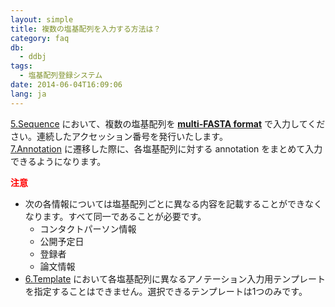 ```yaml
---
layout: simple
title: 複数の塩基配列を入力する方法は？
category: faq
db:
  - ddbj
tags: 
  - 塩基配列登録システム
date: 2014-06-04T16:09:06
lang: ja
---
```


[5.Sequence](/ddbj/web-submission-help.html#flow-5) において、複数の塩基配列を **[multi-FASTA format](/faq/ja/acceptable-sequence-format.html)** で入力してください。連続したアクセッション番号を発行いたします。    
[7.Annotation](/ddbj/web-submission-help.html#flow-7) に遷移した際に、各塩基配列に対する annotation をまとめて入力できるようになります。

<span style="color: #ff0000">**注意**</span>
- 次の各情報については塩基配列ごとに異なる内容を記載することができなくなります。すべて同一であることが必要です。
    - コンタクトパーソン情報
    - 公開予定日
    - 登録者
    - 論文情報
- [6.Template](/ddbj/web-submission-help.html#flow-6) において各塩基配列に異なるアノテーション入力用テンプレートを指定することはできません。選択できるテンプレートは1つのみです。 
